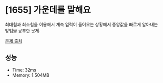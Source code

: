 # [1655] 가운데를 말해요

최대힙과 최소힙을 이용해서 계속 입력이 들어오는 상황에서 중앙값을 빠르게 알아내는 방법을 공부한 문제.

[문제 출처](https://www.acmicpc.net/problem/1655)

## 성능

- Time: 32ms
- Memory: 1.504MB
